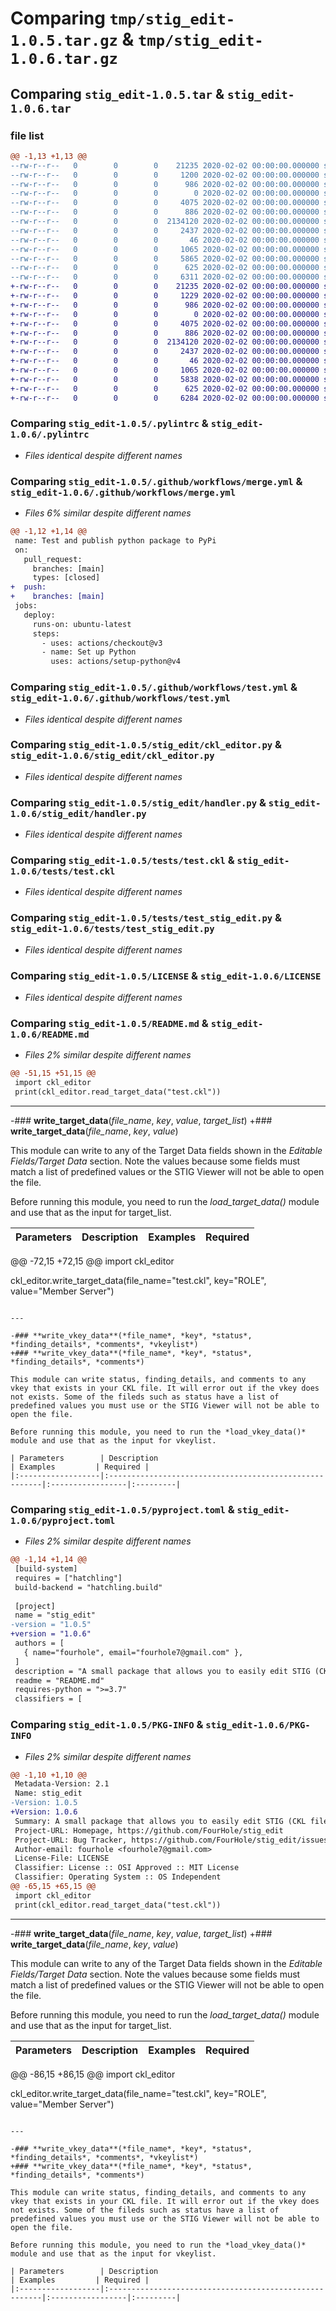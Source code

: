 # Comparing `tmp/stig_edit-1.0.5.tar.gz` & `tmp/stig_edit-1.0.6.tar.gz`

## Comparing `stig_edit-1.0.5.tar` & `stig_edit-1.0.6.tar`

### file list

```diff
@@ -1,13 +1,13 @@
--rw-r--r--   0        0        0    21235 2020-02-02 00:00:00.000000 stig_edit-1.0.5/.pylintrc
--rw-r--r--   0        0        0     1200 2020-02-02 00:00:00.000000 stig_edit-1.0.5/.github/workflows/merge.yml
--rw-r--r--   0        0        0      986 2020-02-02 00:00:00.000000 stig_edit-1.0.5/.github/workflows/test.yml
--rw-r--r--   0        0        0        0 2020-02-02 00:00:00.000000 stig_edit-1.0.5/stig_edit/__init__.py
--rw-r--r--   0        0        0     4075 2020-02-02 00:00:00.000000 stig_edit-1.0.5/stig_edit/ckl_editor.py
--rw-r--r--   0        0        0      886 2020-02-02 00:00:00.000000 stig_edit-1.0.5/stig_edit/handler.py
--rw-r--r--   0        0        0  2134120 2020-02-02 00:00:00.000000 stig_edit-1.0.5/tests/test.ckl
--rw-r--r--   0        0        0     2437 2020-02-02 00:00:00.000000 stig_edit-1.0.5/tests/test_stig_edit.py
--rw-r--r--   0        0        0       46 2020-02-02 00:00:00.000000 stig_edit-1.0.5/.gitignore
--rw-r--r--   0        0        0     1065 2020-02-02 00:00:00.000000 stig_edit-1.0.5/LICENSE
--rw-r--r--   0        0        0     5865 2020-02-02 00:00:00.000000 stig_edit-1.0.5/README.md
--rw-r--r--   0        0        0      625 2020-02-02 00:00:00.000000 stig_edit-1.0.5/pyproject.toml
--rw-r--r--   0        0        0     6311 2020-02-02 00:00:00.000000 stig_edit-1.0.5/PKG-INFO
+-rw-r--r--   0        0        0    21235 2020-02-02 00:00:00.000000 stig_edit-1.0.6/.pylintrc
+-rw-r--r--   0        0        0     1229 2020-02-02 00:00:00.000000 stig_edit-1.0.6/.github/workflows/merge.yml
+-rw-r--r--   0        0        0      986 2020-02-02 00:00:00.000000 stig_edit-1.0.6/.github/workflows/test.yml
+-rw-r--r--   0        0        0        0 2020-02-02 00:00:00.000000 stig_edit-1.0.6/stig_edit/__init__.py
+-rw-r--r--   0        0        0     4075 2020-02-02 00:00:00.000000 stig_edit-1.0.6/stig_edit/ckl_editor.py
+-rw-r--r--   0        0        0      886 2020-02-02 00:00:00.000000 stig_edit-1.0.6/stig_edit/handler.py
+-rw-r--r--   0        0        0  2134120 2020-02-02 00:00:00.000000 stig_edit-1.0.6/tests/test.ckl
+-rw-r--r--   0        0        0     2437 2020-02-02 00:00:00.000000 stig_edit-1.0.6/tests/test_stig_edit.py
+-rw-r--r--   0        0        0       46 2020-02-02 00:00:00.000000 stig_edit-1.0.6/.gitignore
+-rw-r--r--   0        0        0     1065 2020-02-02 00:00:00.000000 stig_edit-1.0.6/LICENSE
+-rw-r--r--   0        0        0     5838 2020-02-02 00:00:00.000000 stig_edit-1.0.6/README.md
+-rw-r--r--   0        0        0      625 2020-02-02 00:00:00.000000 stig_edit-1.0.6/pyproject.toml
+-rw-r--r--   0        0        0     6284 2020-02-02 00:00:00.000000 stig_edit-1.0.6/PKG-INFO
```

### Comparing `stig_edit-1.0.5/.pylintrc` & `stig_edit-1.0.6/.pylintrc`

 * *Files identical despite different names*

### Comparing `stig_edit-1.0.5/.github/workflows/merge.yml` & `stig_edit-1.0.6/.github/workflows/merge.yml`

 * *Files 6% similar despite different names*

```diff
@@ -1,12 +1,14 @@
 name: Test and publish python package to PyPi
 on:
   pull_request:
     branches: [main]
     types: [closed]
+  push:
+    branches: [main]
 jobs:
   deploy:
     runs-on: ubuntu-latest
     steps:
       - uses: actions/checkout@v3
       - name: Set up Python
         uses: actions/setup-python@v4
```

### Comparing `stig_edit-1.0.5/.github/workflows/test.yml` & `stig_edit-1.0.6/.github/workflows/test.yml`

 * *Files identical despite different names*

### Comparing `stig_edit-1.0.5/stig_edit/ckl_editor.py` & `stig_edit-1.0.6/stig_edit/ckl_editor.py`

 * *Files identical despite different names*

### Comparing `stig_edit-1.0.5/stig_edit/handler.py` & `stig_edit-1.0.6/stig_edit/handler.py`

 * *Files identical despite different names*

### Comparing `stig_edit-1.0.5/tests/test.ckl` & `stig_edit-1.0.6/tests/test.ckl`

 * *Files identical despite different names*

### Comparing `stig_edit-1.0.5/tests/test_stig_edit.py` & `stig_edit-1.0.6/tests/test_stig_edit.py`

 * *Files identical despite different names*

### Comparing `stig_edit-1.0.5/LICENSE` & `stig_edit-1.0.6/LICENSE`

 * *Files identical despite different names*

### Comparing `stig_edit-1.0.5/README.md` & `stig_edit-1.0.6/README.md`

 * *Files 2% similar despite different names*

```diff
@@ -51,15 +51,15 @@
 import ckl_editor
 print(ckl_editor.read_target_data("test.ckl"))
 ```
     
 
 ---
 
-### **write_target_data**(*file_name*, *key*, *value*, *target_list*)
+### **write_target_data**(*file_name*, *key*, *value*)
 
 This module can write to any of the Target Data fields shown in the *Editable Fields/Target Data* section. Note the values because some fields must match a list of predefined values or the STIG Viewer will not be able to open the file.
 
 Before running this module, you need to run the *load_target_data()* module and use that as the input for target_list. 
 
 | Parameters        | Description                                               | Examples         | Required |
 |:------------------|:----------------------------------------------------------|:-----------------|:---------|
@@ -72,15 +72,15 @@
 import ckl_editor
 
 ckl_editor.write_target_data(file_name="test.ckl", key="ROLE", value="Member Server")
 ```
 
 ---
 
-### **write_vkey_data**(*file_name*, *key*, *status*, *finding_details*, *comments*, *vkeylist*)
+### **write_vkey_data**(*file_name*, *key*, *status*, *finding_details*, *comments*)
 
 This module can write status, finding_details, and comments to any vkey that exists in your CKL file. It will error out if the vkey does not exists. Some of the fileds such as status have a list of predefined values you must use or the STIG Viewer will not be able to open the file.
 
 Before running this module, you need to run the *load_vkey_data()* module and use that as the input for vkeylist.
 
 | Parameters        | Description                                            | Examples         | Required |
 |:------------------|:-------------------------------------------------------|:-----------------|:---------|
```

### Comparing `stig_edit-1.0.5/pyproject.toml` & `stig_edit-1.0.6/pyproject.toml`

 * *Files 2% similar despite different names*

```diff
@@ -1,14 +1,14 @@
 [build-system]
 requires = ["hatchling"]
 build-backend = "hatchling.build"
 
 [project]
 name = "stig_edit"
-version = "1.0.5"
+version = "1.0.6"
 authors = [
   { name="fourhole", email="fourhole7@gmail.com" },
 ]
 description = "A small package that allows you to easily edit STIG (CKL files) quickly."
 readme = "README.md"
 requires-python = ">=3.7"
 classifiers = [
```

### Comparing `stig_edit-1.0.5/PKG-INFO` & `stig_edit-1.0.6/PKG-INFO`

 * *Files 2% similar despite different names*

```diff
@@ -1,10 +1,10 @@
 Metadata-Version: 2.1
 Name: stig_edit
-Version: 1.0.5
+Version: 1.0.6
 Summary: A small package that allows you to easily edit STIG (CKL files) quickly.
 Project-URL: Homepage, https://github.com/FourHole/stig_edit
 Project-URL: Bug Tracker, https://github.com/FourHole/stig_edit/issues
 Author-email: fourhole <fourhole7@gmail.com>
 License-File: LICENSE
 Classifier: License :: OSI Approved :: MIT License
 Classifier: Operating System :: OS Independent
@@ -65,15 +65,15 @@
 import ckl_editor
 print(ckl_editor.read_target_data("test.ckl"))
 ```
     
 
 ---
 
-### **write_target_data**(*file_name*, *key*, *value*, *target_list*)
+### **write_target_data**(*file_name*, *key*, *value*)
 
 This module can write to any of the Target Data fields shown in the *Editable Fields/Target Data* section. Note the values because some fields must match a list of predefined values or the STIG Viewer will not be able to open the file.
 
 Before running this module, you need to run the *load_target_data()* module and use that as the input for target_list. 
 
 | Parameters        | Description                                               | Examples         | Required |
 |:------------------|:----------------------------------------------------------|:-----------------|:---------|
@@ -86,15 +86,15 @@
 import ckl_editor
 
 ckl_editor.write_target_data(file_name="test.ckl", key="ROLE", value="Member Server")
 ```
 
 ---
 
-### **write_vkey_data**(*file_name*, *key*, *status*, *finding_details*, *comments*, *vkeylist*)
+### **write_vkey_data**(*file_name*, *key*, *status*, *finding_details*, *comments*)
 
 This module can write status, finding_details, and comments to any vkey that exists in your CKL file. It will error out if the vkey does not exists. Some of the fileds such as status have a list of predefined values you must use or the STIG Viewer will not be able to open the file.
 
 Before running this module, you need to run the *load_vkey_data()* module and use that as the input for vkeylist.
 
 | Parameters        | Description                                            | Examples         | Required |
 |:------------------|:-------------------------------------------------------|:-----------------|:---------|
```

